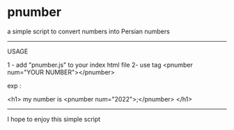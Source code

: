 # pnumber
a simple script to convert numbers into Persian numbers

-------------------------------------------------------------------
USAGE


1 - add "pnumber.js" to your index html file
2- use tag &lt;pnumber num="YOUR NUMBER"&gt;&lt;/pnumber&gt;

exp : 

   &lt;h1&gt;
      my number is &lt;pnumber num="2022"&gt;;&lt;/pnumber&gt;
  &lt;/h1&gt;

------------------------------------------------------------------

I hope to enjoy this simple script 
